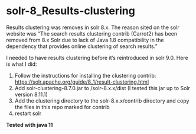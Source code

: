 # solr-8_Results-clustering

Results clustering was removes in solr 8.x. The reason sited on the solr website was “The search results clustering contrib (Carrot2) has been removed from 8.x Solr due to lack of Java 1.8 compatibility in the dependency that provides online clustering of search results.”

I needed to have results clustering before it’s reintroduced in solr 9.0. Here is what I did:
1.	Follow the instructions for installing the clustering contrib: https://solr.apache.org/guide/8_1/result-clustering.html
2.	Add solr-clustering-8.7.0.jar to /solr-8.x.x/dist (I tested this jar up to Solr version 8.11.1)
3.	Add the clustering directory to the solr-8.x.x/contrib  directory and copy the files in this repo marked for contrib
4.	restart solr

**Tested with java 11**

